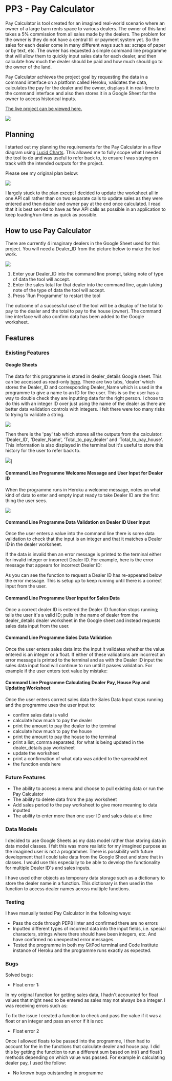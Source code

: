 # PP3 - Pay Calculator

Pay Calculator is tool created for an imagined real-world scenario where an owner of a large barn rents space to various dealers. The owner of this land takes a 5% commission from all sales made by the dealers. The problem for the owner is they do not have a central till or payment system yet. So the sales for each dealer come in many different ways such as: scraps of paper or by text, etc. The owner has requested a simple command line programme that will allow them to quickly input sales data for each dealer, and then calculate how much the dealer should be paid and how much should go to the owner of the land.

Pay Calculator achieves the project goal by requesting the data in a command interface on a platform called Heroku, validates the data, calculates the pay for the dealer and the owner, displays it in real-time to the command interface and also then stores it in a Google Sheet for the owner to access historical inputs.

[The live project can be viewed here.](https://pp3-pay-calculator.herokuapp.com/)

![](docs/images/ismysiteresponsive-screenshot.png)

## Planning

I started out my planning the requirements for the Pay Calculator in a flow diagram using [Lucid Charts](https://www.lucidchart.com/pages/). This allowed me to fully scope what I needed the tool to do and was useful to refer back to, to ensure I was staying on track with the intended outputs for the project.

Please see my original plan below:

![](docs/images/plan-flow-diagram.png)

I largely stuck to the plan except I decided to update the worksheet all in one API call rather than on two separate calls to update sales as they were entered and then dealer and owner pay at the end once calculated. I read that it is best served to have as few API calls as possible in an application to keep loading/run-time as quick as possible.

## How to use Pay Calculator

There are currently 4 imaginary dealers in the Google Sheet used for this project. You will need a Dealer_ID from the picture below to make the tool work.

![](docs/images/dealer-screenshot.png)

1. Enter your Dealer_ID into the command line prompt, taking note of type of data the tool will accept.
2. Enter the sales total for that dealer into the command line, again taking note of the type of data the tool will accept.
3. Press 'Run Programme' to restart the tool

The outcome of a successful use of the tool will be a display of the total to pay to the dealer and the total to pay to the house (owner). The command line interface will also confirm data has been added to the Google worksheet.

## Features

### Existing Features

#### Google Sheets

The data for this programme is stored in dealer_details Google sheet. This can be accessed as read-only [here](https://docs.google.com/spreadsheets/d/1ce3DIRFEajKR9P0evQ10GI1JoCKMAHC_XtExZa5ZjZQ/edit?usp=sharing). There are two tabs, 'dealer' which stores the Dealer_ID and corresponding Dealer_Name which is used in the programme to give a name to an ID for the user. This is so the user has a way to double check they are inputting data for the right person. I chose to do this with an integer ID over just using the name of the dealer as there are better data validation controls with integers. I felt there were too many risks to trying to validate a string. 

![](docs/images/dealer-tab.png)

Then there is the 'pay' tab which stores all the outputs from the calculator: 'Dealer_ID', 'Dealer_Name', 'Total_to_pay_dealer' and 'Total_to_pay_house'. This information is also displayed in the terminal but it's useful to store this history for the user to refer back to.

![](docs/images/pay-tab.png)]

#### Command Line Programme Welcome Message and User Input for Dealer ID

When the programme runs in Heroku a welcome message, notes on what kind of data to enter and empty input ready to take Dealer ID are the first thing the user sees.


![](docs/images/welcome-screenshot.png)

#### Command Line Programme Data Validation on Dealer ID User Input

Once the user enters a value into the command line there is some data validation to check that the input is an integer and that it matches a Dealer ID in the dealer worksheet.

If the data is invalid then an error message is printed to the terminal either for invalid integer or incorrect Dealer ID. For example, here is the error message that appears for incorrect Dealer ID:

[](docs/images/incorrect-dealer-id.png)

As you can see the function to request a Dealer ID has re-appeared below the error message. This is setup up to keep running until there is a correct input from the user.

#### Command Line Programme User Input for Sales Data

Once a correct dealer ID is entered the Dealer ID function stops running; tells the user it's a valid ID; pulls in the name of dealer from the dealer_details dealer worksheet in the Google sheet and instead requests sales data input from the user.

[](docs/images/valid-dealer-id.png)

#### Command Line Programme Sales Data Validation

Once the user enters sales data into the input it validates whether the value entered is an integer or a float. If either of these validations are incorrect an error message is printed to the terminal and as with the Dealer ID input the sales data input food will continue to run until it passes validation. For example if the user enters text value by mistake:

[](docs/images/incorrect-sales-data.png)

#### Command Line Programme Calculating Dealer Pay, House Pay and Updating Worksheet

Once the user enters correct sales data the Sales Data Input stops running and the programme uses the user input to: 

* confirm sales data is valid
* calculate how much to pay the dealer
* print the amount to pay the dealer to the terminal
* calculate how much to pay the house
* print the amount to pay the house to the terminal
* print a list, comma separated, for what is being updated in the dealer_details pay worksheet
* update the worksheet
* print a confirmation of what data was added to the spreadsheet
* the function ends here

[](docs/images/valid-sales-data.png)

### Future Features

* The ability to access a menu and choose to pull existing data or run the Pay Calculator
* The ability to delete data from the pay worksheet
* Add sales period to the pay worksheet to give more meaning to data inputted
* The ability to enter more than one user ID and sales data at a time

### Data Models
I decided to use Google Sheets as my data model rather than storing data in data model classes. I felt this was more realistic for my imagined purpose as the imagined user is not a programmer. There is possibility with future development that I could take data from the Google Sheet and store that in classes. I would use this especially to be able to develop the functionality for multiple Dealer ID's and sales inputs.

I have used other objects as temporary data storage such as a dictionary to store the dealer name in a function. This dictionary is then used in the function to access dealer names across multiple functions.

### Testing

I have manually tested Pay Calculator in the following ways:

* Pass the code through PEP8 linter and confirmed there are no errors
* Inputted different types of incorrect data into the input fields, i.e. special characters, strings where there should have been integers, etc. And have confirmed no unexpected error messages.
* Tested the programme in both my GitPod terminal and Code Institute instance of Heroku and the programme runs exactly as expected.

### Bugs

Solved bugs:

* Float error 1:

In my original function for getting sales data, I hadn't accounted for float values that might need to be entered as sales may not always be a integer. I was receiving errors such as:

[](docs/images/float-error.png)

To fix the issue I created a function to check and pass the value if it was a float or an integer and pass an error if it is not:

[](docs/images/sales-data-validation-function.png)

* Float error 2

Once I allowed floats to be passed into the programme, I then had to account for the in the functions that calculate dealer and house pay. I did this by getting the function to run a different sum based on int() and float() methods depending on which value was passed. For example in calculating dealer pay, I used the follow:

[](docs/images/dealer-pay-ifs.png)

* No known bugs outstanding in programme








